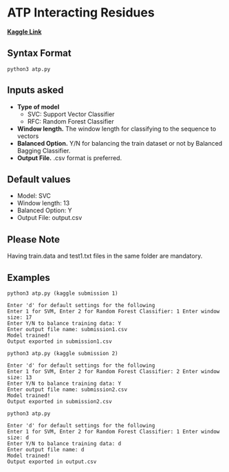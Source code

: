 # ATP Interacting Residues

**[Kaggle Link](https://www.kaggle.com/c/iqb213-atp)**

## Syntax Format

```
python3 atp.py
```

## Inputs asked

* **Type of model**
	* SVC: Support Vector Classifier
	* RFC: Random Forest Classifier
* **Window length.** The window length for classifying to the sequence to vectors
* **Balanced Option.** Y/N for balancing the train dataset or not by Balanced Bagging Classifier.
* **Output File.** .csv format is preferred.

## Default values

* Model: SVC
* Window length: 13
* Balanced Option: Y
* Output File: output.csv

## Please Note
Having train.data and test1.txt files in the same folder are mandatory.

## Examples

```
python3 atp.py (kaggle submission 1)

Enter 'd' for default settings for the following
Enter 1 for SVM, Enter 2 for Random Forest Classifier: 1 Enter window size: 17
Enter Y/N to balance training data: Y
Enter output file name: submission1.csv
Model trained!
Output exported in submission1.csv
```
```
python3 atp.py (kaggle submission 2)

Enter 'd' for default settings for the following
Enter 1 for SVM, Enter 2 for Random Forest Classifier: 2 Enter window size: 13
Enter Y/N to balance training data: Y
Enter output file name: submission2.csv
Model trained!
Output exported in submission2.csv
```
```
python3 atp.py

Enter 'd' for default settings for the following
Enter 1 for SVM, Enter 2 for Random Forest Classifier: 1 Enter window size: d
Enter Y/N to balance training data: d
Enter output file name: d
Model trained!
Output exported in output.csv
```